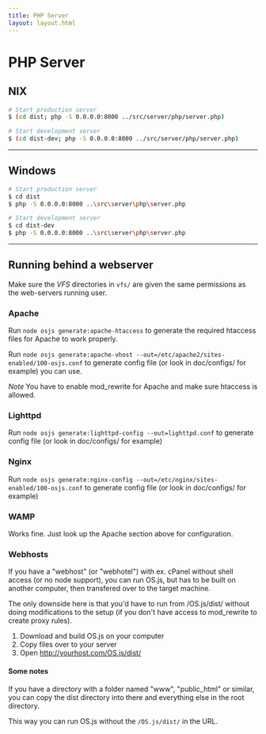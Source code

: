 ```yaml
---
title: PHP Server
layout: layout.html
---
```


# PHP Server

## NIX

```bash
# Start production server
$ (cd dist; php -S 0.0.0.0:8000 ../src/server/php/server.php)

# Start development server
$ (cd dist-dev; php -S 0.0.0.0:8000 ../src/server/php/server.php)
```

---

## Windows

```bash
# Start production server
$ cd dist
$ php -S 0.0.0.0:8000 ..\src\server\php\server.php

# Start development server
$ cd dist-dev
$ php -S 0.0.0.0:8000 ..\src\server\php\server.php
```

---

## Running behind a webserver

Make sure the _VFS_ directories in `vfs/` are given the same permissions as the web-servers running user.

### Apache

Run `node osjs generate:apache-htaccess` to generate the required htaccess files for Apache to work properly.

Run `node osjs generate:apache-vhost --out=/etc/apache2/sites-enabled/100-osjs.conf` to generate config file (or look in doc/configs/ for example) you can use.

*Note* You have to enable mod_rewrite for Apache and make sure htaccess is allowed.

### Lighttpd

Run `node osjs generate:lighttpd-config --out=lighttpd.conf` to generate config file (or look in doc/configs/ for example)

### Nginx

Run `node osjs generate:nginx-config --out=/etc/nginx/sites-enabled/100-osjs.conf` to generate config file (or look in doc/configs/ for example)

### WAMP

Works fine. Just look up the Apache section above for configuration.

### Webhosts

If you have a "webhost" (or "webhotel") with ex. cPanel without shell access (or no node support), you can run OS.js, but has to be built on another computer, then transfered over to the target machine.

The only downside here is that you'd have to run from /OS.js/dist/ without doing modifications to the setup (if you don't have access to mod_rewrite to create proxy rules).

1. Download and build OS.js on your computer
2. Copy files over to your server
3. Open http://yourhost.com/OS.js/dist/

#### Some notes

If you have a directory with a folder named "www", "public_html" or similar, you can copy the dist directory into there and everything else in the root directory.

This way you can run OS.js without the `/OS.js/dist/` in the URL.
